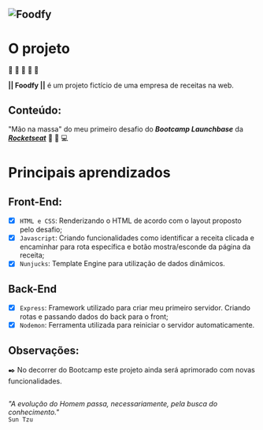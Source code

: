 ![Foodfy](https://github.com/renygrando/foodfy/blob/master/assets/foodfy2.gif?raw=true)
---
# O projeto  

:hamburger: :ramen: :pizza: :sushi: :spaghetti:  

**|| Foodfy ||**  é um projeto fictício de uma empresa de receitas na web. 

## Conteúdo:

"Mão na massa" do meu primeiro desafio do **_Bootcamp Launchbase_** da [**_Rocketseat_**](https://rocketseat.com.br) :purple_heart: :rocket: :computer: 

# Principais aprendizados

## Front-End:  
- [x] `HTML e CSS`: Renderizando o HTML de acordo com o layout proposto pelo desafio; 
- [x] `Javascript`: Criando funcionalidades como identificar a receita clicada e encaminhar para rota específica e botão mostra/esconde da página da receita;
- [x] `Nunjucks`: Template Engine para utilização de dados dinâmicos.

## Back-End
- [x] `Express`: Framework utilizado para criar meu primeiro servidor. Criando rotas e passando dados do back para o front;
- [x] `Nodemon`: Ferramenta utilizada para reiniciar o servidor automaticamente.

## Observações:  

:black_nib: No decorrer do Bootcamp este projeto ainda será aprimorado com novas funcionalidades.  

## 

_"A evolução do Homem passa, necessariamente, pela busca do conhecimento."_  
`Sun Tzu`  